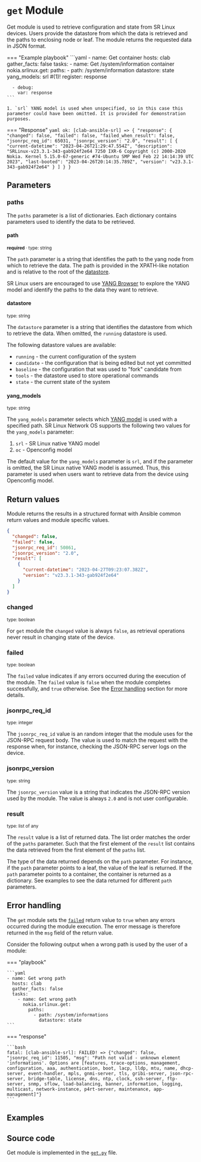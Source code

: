 # `get` Module

Get module is used to retrieve configuration and state from SR Linux devices. Users provide the datastore from which the data is retrieved and the paths to enclosing node or leaf. The module returns the requested data in JSON format.

=== "Example playbook"
    ```yaml
    - name: Get container
    hosts: clab
    gather_facts: false
    tasks:
      - name: Get /system/information container
        nokia.srlinux.get:
          paths:
            - path: /system/information
              datastore: state
              yang_models: srl #(1)!
        register: response

      - debug:
        var: response
    ```

    1. `srl` YANG model is used when unspecified, so in this case this parameter could have been omitted. It is provided for demonstration purposes.
=== "Response"
    ```yaml
    ok: [clab-ansible-srl] => {
        "response": {
            "changed": false,
            "failed": false,
            "failed_when_result": false,
            "jsonrpc_req_id": 65031,
            "jsonrpc_version": "2.0",
            "result": [
                {
                    "current-datetime": "2023-04-26T21:29:47.554Z",
                    "description": "SRLinux-v23.3.1-343-gab924f2e64 7250 IXR-6 Copyright (c) 2000-2020 Nokia. Kernel 5.15.0-67-generic #74-Ubuntu SMP Wed Feb 22 14:14:39 UTC 2023",
                    "last-booted": "2023-04-26T20:14:35.789Z",
                    "version": "v23.3.1-343-gab924f2e64"
                }
            ]
        }
    }
    ```

## Parameters

### paths

The `paths` parameter is a list of dictionaries. Each dictionary contains parameters used to identify the data to be retrieved.

#### path

<small>**required** · type: string</small>

The `path` parameter is a string that identifies the path to the yang node from which to retrieve the data. The path is provided in the XPATH-like notation and is relative to the root of the [datastore](#datastore).

SR Linux users are encouraged to use [YANG Browser](../../yang/browser.md) to explore the YANG model and identify the paths to the data they want to retrieve.

#### datastore

<small>type: string</small>

The `datastore` parameter is a string that identifies the datastore from which to retrieve the data. When omitted, the `running` datastore is used.

The following datastore values are available:

* `running` - the current configuration of the system
* `candidate` - the configuration that is being edited but not yet committed
* `baseline` - the configuration that was used to "fork" candidate from
* `tools` - the datastore used to store operational commands
* `state` - the current state of the system

#### yang_models

<small>type: string</small>

The `yang_models` parameter selects which [YANG model](../../yang/index.md) is used with a specified path. SR Linux Network OS supports the following two values for the `yang_models` parameter:

1. `srl` - SR Linux native YANG model
2. `oc` - Openconfig model

The default value for the `yang_models` parameter is `srl`, and if the parameter is omitted, the SR Linux native YANG model is assumed. Thus, this parameter is used when users want to retrieve data from the device using Openconfig model.

## Return values

Module returns the results in a structured format with Ansible common return values and module specific values.

```json
{
  "changed": false,
  "failed": false,
  "jsonrpc_req_id": 50861,
  "jsonrpc_version": "2.0",
  "result": [
    {
      "current-datetime": "2023-04-27T09:23:07.382Z",
      "version": "v23.3.1-343-gab924f2e64"
    }
  ]
}
```

### changed

<small>type: boolean</small>

For `get` module the `changed` value is always `false`, as retrieval operations never result in changing state of the device.

### failed

<small>type: boolean</small>

The `failed` value indicates if any errors occurred during the execution of the module. The `failed` value is `false` when the module completes successfully, and `true` otherwise. See the [Error handling](#error-handling) section for more details.

### jsonrpc_req_id

<small>type: integer</small>

The `jsonrpc_req_id` value is an random integer that the module uses for the JSON-RPC request body. The value is used to match the request with the response when, for instance, checking the JSON-RPC server logs on the device.

### jsonrpc_version

<small>type: string</small>

The `jsonrpc_version` value is a string that indicates the JSON-RPC version used by the module. The value is always `2.0` and is not user configurable.

### result

<small>type: list of any</small>

The `result` value is a list of returned data. The list order matches the order of the `paths` parameter. Such that the first element of the `result` list contains the data retrieved from the first element of the `paths` list.

The type of the data returned depends on the `path` parameter. For instance, if the `path` parameter points to a leaf, the value of the leaf is returned. If the `path` parameter points to a container, the container is returned as a dictionary. See examples to see the data returned for different `path` parameters.

## Error handling

The `get` module sets the [`failed`](#failed) return value to `true` when any errors occurred during the module execution. The error message is therefore returned in the `msg` field of the return value.

Consider the following output when a wrong path is used by the user of a module:

=== "playbook"

    ```yaml
    - name: Get wrong path
      hosts: clab
      gather_facts: false
      tasks:
        - name: Get wrong path
          nokia.srlinux.get:
            paths:
              - path: /system/informations
                datastore: state
    ```

=== "response"

    ```bash
    fatal: [clab-ansible-srl]: FAILED! => {"changed": false, "jsonrpc_req_id": 11505, "msg": "Path not valid - unknown element 'informations'. Options are [features, trace-options, management, configuration, aaa, authentication, boot, lacp, lldp, mtu, name, dhcp-server, event-handler, mpls, gnmi-server, tls, gribi-server, json-rpc-server, bridge-table, license, dns, ntp, clock, ssh-server, ftp-server, snmp, sflow, load-balancing, banner, information, logging, multicast, network-instance, p4rt-server, maintenance, app-management]"}
    ```

## Examples

## Source code

Get module is implemented in the [`get.py`][get-gh-url] file.

[get-gh-url]: https://github.com/nokia/srlinux-ansible-collection/blob/main/plugins/modules/get.py
